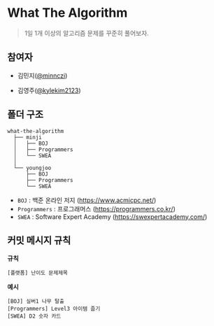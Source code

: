 # What The Algorithm

> 1일 1개 이상의 알고리즘 문제를 꾸준히 풀어보자.



## 참여자

- 김민지([@minnczi](https://github.com/minnczi))

- 김영주([@kylekim2123](https://github.com/kylekim2123))



## 폴더 구조

```
what-the-algorithm
  ├── minji
  │   ├── BOJ
  │   ├── Programmers
  │   └── SWEA
  │
  └── youngjoo
      ├── BOJ
      ├── Programmers
      └── SWEA
```

- `BOJ` : 백준 온라인 저지 (https://www.acmicpc.net/)
- `Programmers` : 프로그래머스 (https://programmers.co.kr/)
- `SWEA` : Software Expert Academy (https://swexpertacademy.com/)



## 커밋 메시지 규칙

**규칙**

```
[플랫폼] 난이도 문제제목
```



**예시**

```
[BOJ] 실버1 나무 탈출
[Programmers] Level3 아이템 줍기
[SWEA] D2 숫자 카드
```